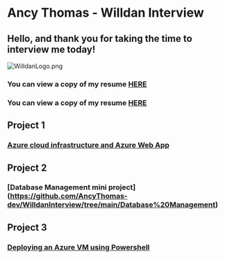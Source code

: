 # Ancy Thomas - Willdan Interview

## Hello, and thank you for taking the time to interview me today!
![WilldanLogo.png](https://github.com/AncyThomas-dev/WilldanInterview/blob/main/Images/WilldanLogo.png)








### You can view a copy of my resume [HERE](https://github.com/AncyThomas-dev/WilldanInterview/blob/main/Ancy_Thomas_Resume.pdf)
### You can view a copy of my resume [HERE](https://github.com/AncyThomas-dev/WilldanInterview/blob/main/Ancy_Thomas_Resume.pdf)

## Project 1

### [Azure cloud infrastructure and Azure Web App](https://github.com/AncyThomas-dev/WilldanInterview/tree/main/Azure)

## Project 2

### [Database Management mini project] (https://github.com/AncyThomas-dev/WilldanInterview/tree/main/Database%20Management)

## Project 3

### [Deploying an Azure VM using Powershell](https://github.com/AncyThomas-dev/WilldanInterview/tree/main/Powershell)